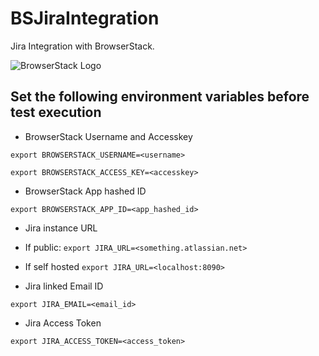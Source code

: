 # BSJiraIntegration


Jira Integration with BrowserStack.

![BrowserStack Logo](https://d98b8t1nnulk5.cloudfront.net/production/images/layout/logo-header.png?1469004780)


## Set the following environment variables before test execution
* BrowserStack Username and Accesskey

``
export BROWSERSTACK_USERNAME=<username>
``

``
export BROWSERSTACK_ACCESS_KEY=<accesskey>
``

* BrowserStack App hashed ID

``
export BROWSERSTACK_APP_ID=<app_hashed_id>
``


* Jira instance URL 

- If public:
``
export JIRA_URL=<something.atlassian.net>
``

- If self hosted
``
export JIRA_URL=<localhost:8090>
``

* Jira linked Email ID

``
export JIRA_EMAIL=<email_id>
``

* Jira Access Token

``
export JIRA_ACCESS_TOKEN=<access_token>
``
